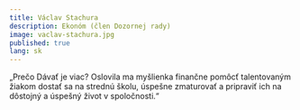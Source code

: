 ```yaml
---
title: Václav Stachura
description: Ekonóm (člen Dozornej rady)
image: vaclav-stachura.jpg
published: true
lang: sk
---
```

„Prečo Dávať je viac? Oslovila ma myšlienka finančne pomôcť talentovaným žiakom dostať sa na strednú školu, úspešne zmaturovať a pripraviť ich na dôstojný a úspešný život v spoločnosti.“
